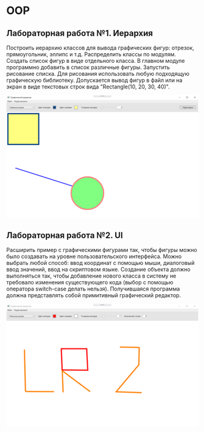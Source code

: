 # OOP
## Лабораторная работа №1. Иерархия
Построить иерархию классов для вывода графических фигур: отрезок, прямоугольник, эллипс и т.д. Распределить классы по модулям. Создать список фигур в виде отдельного класса. В главном модуле программно добавить в список различные фигуры. Запустить рисование списка. Для рисования использовать любую подходящую графическую библиотеку. Допускается вывод фигур в файл или на экран в виде текстовых строк вида "Rectangle(10, 20, 30, 40)".

![Image alt](https://github.com/chiki-takipavel/LR1_OOP/raw/master/Интерфейс%20приложения.png)

## Лабораторная работа №2. UI
Расширить пример с графическими фигурами так, чтобы фигуры можно было создавать на уровне пользовательского интерфейса. Можно выбрать любой способ: ввод координат с помощью мыши, диалоговый ввод значений, ввод на скриптовом языке. Создание объекта должно выполняться так, чтобы добавление нового класса в систему не требовало изменения существующего кода (выбор с помощью оператора switch-case делать нельзя). Получившаяся программа должна представлять собой примитивный графический редактор.

![Image alt](https://github.com/chiki-takipavel/LR1_OOP/raw/LR2/Интерфейс%20приложения%202.png)
